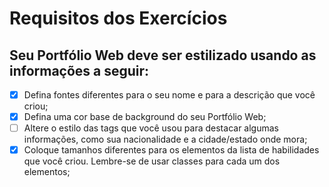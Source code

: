 # Requisitos dos Exercícios

## Seu Portfólio Web deve ser estilizado usando as informações a seguir:

- [X] Defina fontes diferentes para o seu nome e para a descrição que você criou;
- [X] Defina uma cor base de background do seu Portfólio Web;
- [ ] Altere o estilo das tags que você usou para destacar algumas informações, como sua nacionalidade e a cidade/estado onde mora;
- [X] Coloque tamanhos diferentes para os elementos da lista de habilidades que você criou. Lembre-se de usar classes para cada um dos elementos;
